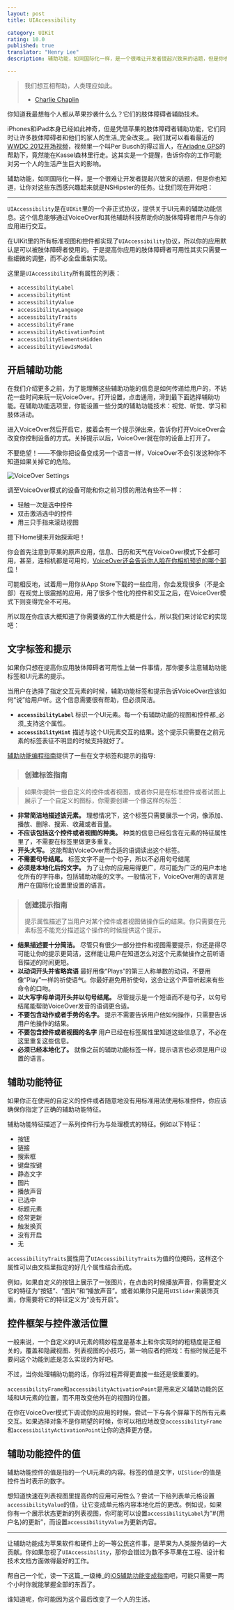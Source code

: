```yaml
---
layout: post
title: UIAccessibility

category: UIKit
rating: 10.0
published: true
translator: "Henry Lee"
description: 辅助功能，如同国际化一样，是一个很难让开发者提起兴致来的话题，但是你也知道，让你对这些东西感兴趣起来就是NSHipster的任务。

---
```


> 我们想互相帮助，人类理应如此。
> - [Charlie Chaplin](http://en.wikiquote.org/wiki/Charlie_Chaplin)

你知道我最想每个人都从苹果抄袭什么么？它们的肢体障碍者辅助技术。

iPhones和iPad本身已经如此神奇，但是凭借苹果的肢体障碍者辅助功能，它们同时让许多肢体障碍者和他们的家人的生活_完全改变_。我们就可以看看最近的[WWDC 2012开场视频](http://www.youtube.com/watch?v=MbP_pxR5cMk)，视频里一个叫Per Busch的得过盲人，在[Ariadne GPS](http://www.ariadnegps.eu)的帮助下，竟然能在Kassel森林里行走。这其实是一个提醒，告诉你你的工作可能对另一个人的生活产生巨大的影响。

辅助功能，如同国际化一样，是一个很难让开发者提起兴致来的话题，但是你也知道，让你对这些东西感兴趣起来就是NSHipster的任务。让我们现在开始吧：

---

`UIAccessibility`是在`UIKit`里的一个非正式协议，提供关于UI元素的辅助功能信息。这个信息能够通过VoiceOver和其他辅助科技帮助你的肢体障碍者用户与你的应用进行交互。

在UIKit里的所有标准视图和控件都实现了`UIAccessibility`协议，所以你的应用默认是可以被肢体障碍者使用的。于是提高你应用的肢体障碍者可用性其实只需要一些细微的调整，而不必全盘重新实现。

这里是`UIAccessibility`所有属性的列表：

- `accessibilityLabel`
- `accessibilityHint`
- `accessibilityValue`
- `accessibilityLanguage`
- `accessibilityTraits`
- `accessibilityFrame`
- `accessibilityActivationPoint`
- `accessibilityElementsHidden`
- `accessibilityViewIsModal`

## 开启辅助功能

在我们介绍更多之前，为了能理解这些辅助功能的信息是如何传递给用户的，不妨花一些时间来玩一玩VoiceOver。打开设置，点击通用，滑到最下面选择辅助功能。在辅助功能选项里，你能设置一些分类的辅助功能技术：视觉、听觉、学习和肢体活动。

进入VoiceOver然后开启它，接着会有一个提示弹出来，告诉你打开VoiceOver会改变你控制设备的方式。关掉提示以后，VoiceOver就在你的设备上打开了。

不要绝望！——不像你把设备变成另一个语言一样，VoiceOver不会引发这种你不知道如果关掉它的危险。

![VoiceOver Settings](http://nshipster.s3.amazonaws.com/uiaccessibility-voiceover.png)

调至VoiceOver模式的设备可能和你之前习惯的用法有些不一样：

- 轻触一次是选中控件
- 双击激活选中的控件
- 用三只手指来滚动视图

摁下Home键来开始探索吧！

你会首先注意到苹果的原声应用，信息、日历和天气在VoiceOver模式下全都可用，甚至，连相机都是可用的，[VoiceOver还会告诉你人脸在你相机预览的哪个部位](http://svan.ca/blog/2012/blind/)！

可能相反地，试着用一用你从App Store下载的一些应用，你会发现很多（不是全部）在视觉上很震撼的应用，用了很多个性化的控件和交互之后，在VoiceOver模式下则变得完全不可用。

所以现在你应该大概知道了你需要做的工作大概是什么，所以我们来讨论它的实现吧：

## 文字标签和提示

如果你只想在提高你应用肢体障碍者可用性上做一件事情，那你要多注意辅助功能标签和UI元素的提示。

当用户在选择了指定交互元素的时候，辅助功能标签和提示告诉VoiceOver应该如何“说”给用户听。这个信息需要很有帮助，但必须简洁。

- **`accessibilityLabel`** 标识一个UI元素。每一个有辅助功能的视图和控件都_必须_支持这个属性。
- **`accessibilityHint`** 描述与这个UI元素交互的结果。这个提示只需要在之前元素的标签表征不明显的时候支持就好了。

[辅助功能编程指南](http://developer.apple.com/library/ios/#documentation/UserExperience/Conceptual/iPhoneAccessibility/Making_Application_Accessible/Making_Application_Accessible.html)提供了一些在文字标签和提示的指导:

> ### 创建标签指南

> 如果你提供一些自定义的控件或者视图，或者你只是在标准控件或者试图上展示了一个自定义的图标，你需要创建一个像这样的标签：
>
- **非常简洁地描述该元素。** 理想情况下，这个标签只需要展示一个词，像添加、播放、删除、搜索、收藏或者音量。
- **不应该包括这个控件或者视图的种类。** 种类的信息已经包含在元素的特征属性里了，不需要在标签里做更多重复。
- **开头大写。** 这能帮助VoiceOver用合适的语调读出这个标签。
- **不需要句号结尾。** 标签文字不是一个句子，所以不必用句号结尾
- **必须是本地化后的文字。** 为了让你的应用用得更广，尽可能为广泛的用户本地化所有的字符串，包括辅助功能的文字。一般情况下，VoiceOver用的语言是用户在国际化设置里设置的语言。

>
> ### 创建提示指南
> 提示属性描述了当用户对某个控件或者视图做操作后的结果。你只需要在元素标签不能充分描述这个操作的时候提供这个提示。
>
- **结果描述要十分简洁。** 尽管只有很少一部分控件和视图需要提示，你还是得尽可能让你的提示更简洁，这样能让用户在知道怎么对这个元素做操作之前听语音描述的时间更短。
- **以动词开头并省略宾语** 最好用像“Plays”的第三人称单数的动词，不要用像“Play”一样的祈使语气。你最好避免用祈使句，这会让这个声音听起来有些命令的口吻。
- **以大写字母单词开头并以句号结尾。** 尽管提示是一个短语而不是句子，以句号结尾能帮助VoiceOver发音的语调更合适。
- **不要包含动作或者手势的名字。** 提示不需要告诉用户他如何操作，只需要告诉用户他操作的结果。
- **不要包含控件或者视图的名字** 用户已经在标签属性里知道这些信息了，不必在这里重复这些信息。
- **必须已经本地化了。** 就像之前的辅助功能标签一样，提示语言也必须是用户设置的语言。

## 辅助功能特征

如果你正在使用的自定义的控件或者随意地没有用标准用法使用标准控件，你应该确保你指定了正确的辅助功能特征。

辅助功能特征描述了一系列控件行为与处理模式的特征。例如以下特征：

- 按钮
- 链接
- 搜索框
- 键盘按键
- 静态文字
- 图片
- 播放声音
- 已选中
- 标题元素
- 经常更新
- 触发换页
- 没有开启
- 无

`accessibilityTraits`属性用了`UIAccessibilityTraits`为值的位掩码，这样这个属性可以由文档里指定的好几个属性结合而成。

例如，如果自定义的按钮上展示了一张图片，在点击的时候播放声音，你需要定义它的特征为“按钮”、“图片”和“播放声音”。或者如果你只是用`UISlider`来装饰页面，你需要将它的特征定义为“没有开启”。

## 控件框架与控件激活位置

一般来说，一个自定义的UI元素的精妙程度是基本上和你实现时的粗糙度是正相关的，覆盖和隐藏视图、列表视图的小技巧，第一响应者的把戏：有些时候还是不要问这个功能到底是怎么实现的为好吧。

不过，当你处理辅助功能的话，你将过程弄得更直接一些还是很重要的。

`accessibilityFrame`和`accessibilityActivationPoint`是用来定义辅助功能的区域和UI元素的位置，而不用改变他外在的视图的位置。

在你在VoiceOver模式下调试你的应用的时候，尝试一下与各个屏幕下的所有元素交互。如果选择对象不是你期望的时候，你可以相应地改变`accessibilityFrame`和`accessibilityActivationPoint`让你的选择更方便。

## 辅助功能控件的值

辅助功能控件的值是指的一个UI元素的内容。标签的值是文字，`UISlider`的值是控件当时表示的数字。

想知道快速在列表视图里提高你的应用可用性么？尝试一下给列表单元格设置`accessibilityValue`的值，让它变成单元格内容本地化后的更改。例如说，如果你有一个展示状态更新的列表视图，你可能可以设置`accessibilityLabel`为“#{用户名}的更新”，而设置`accessibilityValue`为更新内容。

---

让辅助功能成为苹果软件和硬件上的一等公民这件事，是苹果为人类服务做的一大贡献。你如果忽视了`UIAccessibility`，那你会错过为数不多苹果在工程、设计和技术文档方面做得最好的工作。

帮自己一个忙，读一下这篇_一级棒_的[iOS辅助功能变成指南](http://developer.apple.com/library/ios/#documentation/UserExperience/Conceptual/iPhoneAccessibility/Introduction/Introduction.html)吧，可能只需要一两个小时你就能掌握全部的东西了。

谁知道呢，你可能因为这个最后改变了一个人的生活。
